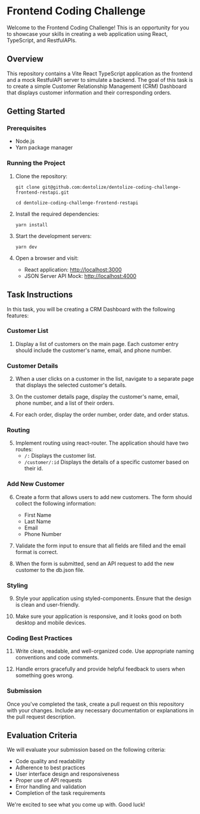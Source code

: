 # Frontend Coding Challenge

Welcome to the Frontend Coding Challenge! This is an opportunity for you to showcase your skills in creating a web application using React, TypeScript, and RestfulAPIs.

## Overview

This repository contains a Vite React TypeScript application as the frontend and a mock RestfulAPI server to simulate a backend. The goal of this task is to create a simple Customer Relationship Management (CRM) Dashboard that displays customer information and their corresponding orders.

## Getting Started

### Prerequisites

- Node.js
- Yarn package manager

### Running the Project

1. Clone the repository:
   
   ```git clone git@github.com:dentolize/dentolize-coding-challenge-frontend-restapi.git```
   
   ```cd dentolize-coding-challenge-frontend-restapi```

2. Install the required dependencies:
   
   ```yarn install```

3. Start the development servers:
   
   ```yarn dev```

4. Open a browser and visit:
   - React application: [http://localhost:3000](http://localhost:3000)
   - JSON Server API Mock: [http://localhost:4000](http://localhost:4000)

## Task Instructions

In this task, you will be creating a CRM Dashboard with the following features:

### Customer List

1. Display a list of customers on the main page. Each customer entry should include the customer's name, email, and phone number.

### Customer Details

2. When a user clicks on a customer in the list, navigate to a separate page that displays the selected customer's details.

3. On the customer details page, display the customer's name, email, phone number, and a list of their orders.

4. For each order, display the order number, order date, and order status.

### Routing

5. Implement routing using react-router. The application should have two routes:
   - `/:` Displays the customer list.
   - `/customer/:id` Displays the details of a specific customer based on their id.

### Add New Customer

6. Create a form that allows users to add new customers. The form should collect the following information:

   - First Name
   - Last Name
   - Email
   - Phone Number

7. Validate the form input to ensure that all fields are filled and the email format is correct.

8. When the form is submitted, send an API request to add the new customer to the db.json file.

### Styling

9. Style your application using styled-components. Ensure that the design is clean and user-friendly.

10. Make sure your application is responsive, and it looks good on both desktop and mobile devices.

### Coding Best Practices

11. Write clean, readable, and well-organized code. Use appropriate naming conventions and code comments.

12. Handle errors gracefully and provide helpful feedback to users when something goes wrong.

### Submission

Once you've completed the task, create a pull request on this repository with your changes. Include any necessary documentation or explanations in the pull request description.

## Evaluation Criteria

We will evaluate your submission based on the following criteria:

- Code quality and readability
- Adherence to best practices
- User interface design and responsiveness
- Proper use of API requests
- Error handling and validation
- Completion of the task requirements

We're excited to see what you come up with. Good luck!